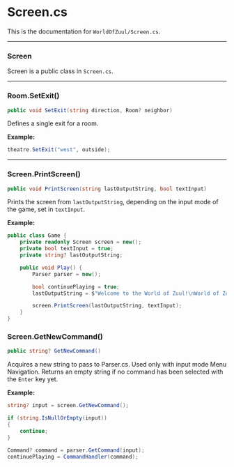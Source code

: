 # Screen.cs
This is the documentation for `WorldOfZuul/Screen.cs`.

---

### Screen
Screen is a public class in `Screen.cs`.

---


### Room.SetExit() 
```csharp
public void SetExit(string direction, Room? neighbor)
```
Defines a single exit for a room. 

**Example:**
```csharp
theatre.SetExit("west", outside);
```

---

### Screen.PrintScreen()
```csharp
public void PrintScreen(string lastOutputString, bool textInput)
```
Prints the screen from `lastOutputString`, depending on the input mode of the game, set in `textInput`.

**Example:**
```csharp
public class Game {
    private readonly Screen screen = new();
    private bool textInput = true;
    private string? lastOutputString;

    public void Play() {
        Parser parser = new();

        bool continuePlaying = true;
        lastOutputString = $"Welcome to the World of Zuul!\nWorld of Zuul is a new, incredibly boring adventure game.\n\n{currentRoom?.LongDescription}\n";

        screen.PrintScreen(lastOutputString, textInput);
    }
}
```

### Screen.GetNewCommand()
```csharp
public string? GetNewCommand()
```
Acquires a new string to pass to Parser.cs. Used only with input mode Menu Navigation. Returns an empty string if no command has been selected with the `Enter` key yet. 

**Example:**
```csharp
string? input = screen.GetNewCommand();

if (string.IsNullOrEmpty(input))
{
    continue;
}

Command? command = parser.GetCommand(input);
continuePlaying = CommandHandler(command);
```
